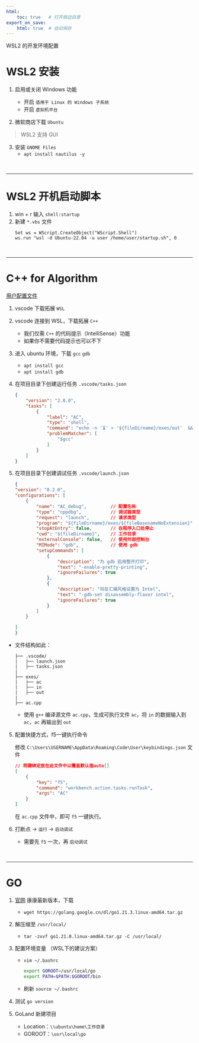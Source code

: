```yaml
---
html:
    toc: true   # 打开侧边目录
export_on_save:
    html: true  # 自动保存
---
```


WSL2 的开发环境配置

# WSL2 安装

1. 启用或关闭 Windows 功能
    * 开启 `适用于 Linux 的 Windows 子系统`
    * 开启 `虚拟机平台`

2. 微软商店下载 `Ubuntu`

> WSL2 支持 GUI

3. 安装 `GNOME Files`
    * `apt install nautilus -y`

<br>

---

# WSL2 开机启动脚本

1. win + r 输入  `shell:startup`
2. 新建 `*.vbs` 文件
    ```vbs
    Set ws = WScript.CreateObject("WScript.Shell")        
    ws.run "wsl -d Ubuntu-22.04 -u user /home/user/startup.sh", 0
    ```

<br>

---

# C++ for Algorithm

[用户配置文件](./D.code-profile)

1. vscode 下载拓展 `WSL`

2. vscode 连接到 WSL，下载拓展 `C++`
    * 我们仅需 `C++` 的代码提示（IntelliSense）功能
    * 如果你不需要代码提示也可以不下

3. 进入 ubuntu 环境，下载 `gcc` `gdb`
    * `apt install gcc`
    * `apt install gdb`

4. 在项目目录下创建运行任务 `.vscode/tasks.json`
    ```json
    {
        "version": "2.0.0",
        "tasks": [
            {
                "label": "AC",
                "type": "shell",
                "command": "echo -n '⏳' > '${fileDirname}/exes/out'  && g++ -g -std=c++23 '${file}' -o '${fileDirname}/exes/${fileBasenameNoExtension}' && cat '${fileDirname}/exes/in' | '${fileDirname}/exes/${fileBasenameNoExtension}' > '${fileDirname}/exes/out' && sync",
                "problemMatcher": [
                    "$gcc"
                ]
            }
        ]
    }
    ```

5. 在项目目录下创建调试任务 `.vscode/launch.json`
    ```json
    {
    "version": "0.2.0",
    "configurations": [
        {
            "name": "AC_debug",         // 配置名称
            "type": "cppdbg",           // 调试器类型
            "request": "launch",        // 请求类型
            "program": "${fileDirname}/exes/${fileBasenameNoExtension}",
            "stopAtEntry": false,       // 在程序入口处停止
            "cwd": "${fileDirname}",    // 工作目录
            "externalConsole": false,   // 使用外部控制台
            "MIMode": "gdb",            // 使用 gdb
            "setupCommands": [
                {
                    "description": "为 gdb 启用整齐打印",
                    "text": "-enable-pretty-printing",
                    "ignoreFailures": true
                },
                {
                    "description": "将反汇编风格设置为 Intel",
                    "text": "-gdb-set disassembly-flavor intel",
                    "ignoreFailures": true
                }
            ]
        }

    ]
    }
    ```


* 文件结构如此：
    ```
    ├── .vscode/
    |   ├── launch.json
    |   ├── tasks.json
    |
    ├── exes/
    |   ├── ac
    |   ├── in
    |   ├── out
    |
    ├── ac.cpp
    ```

    * 使用 `g++` 编译源文件 `ac.cpp`，生成可执行文件 `ac`，将 `in` 的数据输入到 `ac`，`ac` 再输出到 `out`

5. 配置快捷方式，f5一键执行命令

    修改 `C:\Users\USERNAME\AppData\Roaming\Code\User\keybindings.json` 文件

    ```json
    // 将键绑定放在此文件中以覆盖默认值auto[]
    [
        {
            "key": "f5",
            "command": "workbench.action.tasks.runTask",
            "args": "AC"
        }
    ]
    ```

    在 `ac.cpp` 文件中，即可 `f5` 一键执行。

6. 打断点 -> `运行` -> `启动调试`
    * 需要先 `f5` 一次，再 `启动调试`

<br>

---

# GO

1. [官网](https://golang.google.cn/dl/) 康康最新版本，下载
    * `wget https://golang.google.cn/dl/go1.21.3.linux-amd64.tar.gz`

2. 解压缩至 `/usr/local/`
    * `tar -zxvf go1.21.0.linux-amd64.tar.gz -C /usr/local/`

3. 配置环境变量 （WSL下的建议方案）
    * `vim ~/.bashrc`
      ```sh
      export GOROOT=/usr/local/go
      export PATH=$PATH:$GOROOT/bin
      ```

    * 刷新
      `source ~/.bashrc`

4. 测试 `go version`

5. GoLand 新建项目
    * Location：`\\ubuntu\home\工作目录`
    * GOROOT：`\usr\local\go`